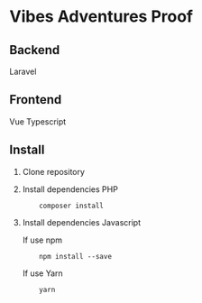 # Vibes Adventures Proof

## Backend
Laravel

## Frontend
Vue 
Typescript

## Install
 1. Clone repository
 2. Install dependencies PHP
    ```
        composer install
    ```
 3. Install dependencies Javascript
 
    If use npm
    ```
        npm install --save
    ```
    If use Yarn
    ```
        yarn
    ```



